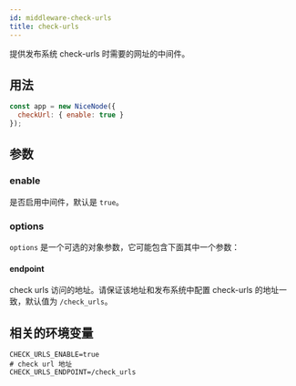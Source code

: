 ```yaml
---
id: middleware-check-urls
title: check-urls
---
```


提供发布系统 check-urls 时需要的网址的中间件。

## 用法
```js
const app = new NiceNode({
  checkUrl: { enable: true }
});
```

## 参数

### enable
是否启用中间件，默认是 `true`。

### options
`options` 是一个可选的对象参数，它可能包含下面其中一个参数：

#### endpoint
 check urls 访问的地址。请保证该地址和发布系统中配置 check-urls 的地址一致，默认值为 `/check_urls`。

## 相关的环境变量
```
CHECK_URLS_ENABLE=true
# check url 地址
CHECK_URLS_ENDPOINT=/check_urls
```